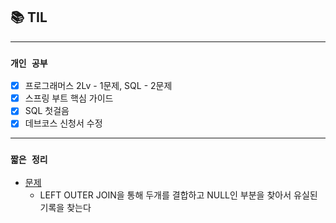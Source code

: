 
## 📚 TIL

---

### `개인 공부`
- [X] 프로그래머스 2Lv - 1문제, SQL - 2문제
- [X] 스프링 부트 핵심 가이드
- [X] SQL 첫걸음
- [X] 데브코스 신청서 수정

---

### `짧은 정리`
- [문제](https://school.programmers.co.kr/learn/courses/30/lessons/59042)
  - LEFT OUTER JOIN을 통해 두개를 결합하고 NULL인 부분을 찾아서 유실된 기록을 찾는다

